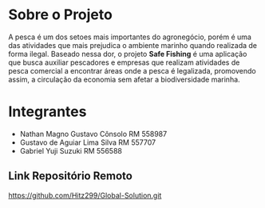 # Sobre o Projeto

A pesca é um dos setoes mais importantes do agronegócio, porém é uma das atividades que mais prejudica o ambiente marinho quando realizada de forma ilegal. 
Baseado nessa dor, o projeto **Safe Fishing** é uma aplicação que busca auxiliar pescadores e empresas que realizam atividades de pesca comercial a encontrar áreas onde a pesca é legalizada, promovendo assim, a circulação da economia sem afetar a biodiversidade marinha.

# Integrantes

* Nathan Magno Gustavo Cônsolo  RM 558987
* Gustavo de Aguiar Lima Silva  RM 557707
* Gabriel Yuji Suzuki  RM 556588

## Link Repositório Remoto

https://github.com/Hitz299/Global-Solution.git

